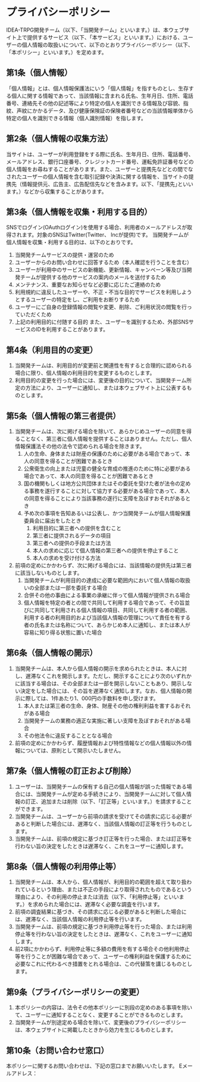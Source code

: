 # プライバシーポリシー
IDEA-TRPG開発チーム（以下、「当開発チーム」といいます。）は、本ウェブサイト上で提供するサービス（以下、「本サービス」といいます。）における、ユーザーの個人情報の取扱いについて、以下のとおりプライバシーポリシー（以下、「本ポリシー」といいます。）を定めます。

## 第1条（個人情報）
「個人情報」とは、個人情報保護法にいう「個人情報」を指すものとし、生存する個人に関する情報であって、当該情報に含まれる氏名、生年月日、住所、電話番号、連絡先その他の記述等により特定の個人を識別できる情報及び容貌、指紋、声紋にかかるデータ、及び健康保険証の保険者番号などの当該情報単体から特定の個人を識別できる情報（個人識別情報）を指します。


## 第2条（個人情報の収集方法）
当サイトは、ユーザーが利用登録をする際に氏名、生年月日、住所、電話番号、メールアドレス、銀行口座番号、クレジットカード番号、運転免許証番号などの個人情報をお尋ねすることがあります。また、ユーザーと提携先などとの間でなされたユーザーの個人情報を含む取引記録や決済に関する情報を、当サイトの提携先（情報提供元、広告主、広告配信先などを含みます。以下、｢提携先｣といいます。）などから収集することがあります。

## 第3条（個人情報を収集・利用する目的）
SNSでログイン(OAuthログイン)を使用する場合、利用者のメールアドレスが取得されます。対象のSNSはTwitter(Twitter、 Incが提供)です。
当開発チームが個人情報を収集・利用する目的は、以下のとおりです。
1. 当開発チームサービスの提供・運営のため
2. ユーザーからのお問い合わせに回答するため（本人確認を行うことを含む）
3. ユーザーが利用中のサービスの新機能、更新情報、キャンペーン等及び当開発チームが提供する他のサービスの案内のメールを送付するため
4. メンテナンス、重要なお知らせなど必要に応じたご連絡のため
5. 利用規約に違反したユーザーや、不正・不当な目的でサービスを利用しようとするユーザーの特定をし、ご利用をお断りするため
6. ユーザーにご自身の登録情報の閲覧や変更、削除、ご利用状況の閲覧を行っていただくため
7. 上記の利用目的に付随する目的
また、ユーザーを識別するため、外部SNSサービスのIDを利用することがあります。


## 第4条（利用目的の変更）
1. 当開発チームは、利用目的が変更前と関連性を有すると合理的に認められる場合に限り、個人情報の利用目的を変更するものとします。
2. 利用目的の変更を行った場合には、変更後の目的について、当開発チーム所定の方法により、ユーザーに通知し、または本ウェブサイト上に公表するものとします。

## 第5条（個人情報の第三者提供）
1. 当開発チームは、次に掲げる場合を除いて、あらかじめユーザーの同意を得ることなく、第三者に個人情報を提供することはありません。ただし、個人情報保護法その他の法令で認められる場合を除きます。
    1. 人の生命、身体または財産の保護のために必要がある場合であって、本人の同意を得ることが困難であるとき
    2. 公衆衛生の向上または児童の健全な育成の推進のために特に必要がある場合であって、本人の同意を得ることが困難であるとき
    3. 国の機関もしくは地方公共団体またはその委託を受けた者が法令の定める事務を遂行することに対して協力する必要がある場合であって、本人の同意を得ることにより当該事務の遂行に支障を及ぼすおそれがあるとき
    4. 予め次の事項を告知あるいは公表し、かつ当開発チームが個人情報保護委員会に届出をしたとき
       1. 利用目的に第三者への提供を含むこと
       2. 第三者に提供されるデータの項目
       3. 第三者への提供の手段または方法
       4. 本人の求めに応じて個人情報の第三者への提供を停止すること
       5. 本人の求めを受け付ける方法
2. 前項の定めにかかわらず、次に掲げる場合には、当該情報の提供先は第三者に該当しないものとします。
    1. 当開発チームが利用目的の達成に必要な範囲内において個人情報の取扱いの全部または一部を委託する場合
    2. 合併その他の事由による事業の承継に伴って個人情報が提供される場合
    3. 個人情報を特定の者との間で共同して利用する場合であって、その旨並びに共同して利用される個人情報の項目、共同して利用する者の範囲、利用する者の利用目的および当該個人情報の管理について責任を有する者の氏名または名称について、あらかじめ本人に通知し、または本人が容易に知り得る状態に置いた場合

## 第6条（個人情報の開示）
1. 当開発チームは、本人から個人情報の開示を求められたときは、本人に対し、遅滞なくこれを開示します。ただし、開示することにより次のいずれかに該当する場合は、その全部または一部を開示しないこともあり、開示しない決定をした場合には、その旨を遅滞なく通知します。なお、個人情報の開示に際しては、1件あたり1、000円の手数料を申し受けます。
    1. 本人または第三者の生命、身体、財産その他の権利利益を害するおそれがある場合
    2. 当開発チームの業務の適正な実施に著しい支障を及ぼすおそれがある場合
    3. その他法令に違反することとなる場合
2. 前項の定めにかかわらず、履歴情報および特性情報などの個人情報以外の情報については、原則として開示いたしません。

## 第7条（個人情報の訂正および削除）
1. ユーザーは、当開発チームの保有する自己の個人情報が誤った情報である場合には、当開発チームが定める手続きにより、当開発チームに対して個人情報の訂正、追加または削除（以下、「訂正等」といいます。）を請求することができます。
2. 当開発チームは、ユーザーから前項の請求を受けてその請求に応じる必要があると判断した場合には、遅滞なく、当該個人情報の訂正等を行うものとします。
3. 当開発チームは、前項の規定に基づき訂正等を行った場合、または訂正等を行わない旨の決定をしたときは遅滞なく、これをユーザーに通知します。

## 第8条（個人情報の利用停止等）
1. 当開発チームは、本人から、個人情報が、利用目的の範囲を超えて取り扱われているという理由、または不正の手段により取得されたものであるという理由により、その利用の停止または消去（以下、「利用停止等」といいます。）を求められた場合には、遅滞なく必要な調査を行います。
2. 前項の調査結果に基づき、その請求に応じる必要があると判断した場合には、遅滞なく、当該個人情報の利用停止等を行います。
3. 当開発チームは、前項の規定に基づき利用停止等を行った場合、または利用停止等を行わない旨の決定をしたときは、遅滞なく、これをユーザーに通知します。
4. 前2項にかかわらず、利用停止等に多額の費用を有する場合その他利用停止等を行うことが困難な場合であって、ユーザーの権利利益を保護するために必要なこれに代わるべき措置をとれる場合は、この代替策を講じるものとします。

## 第9条（プライバシーポリシーの変更）
1. 本ポリシーの内容は、法令その他本ポリシーに別段の定めのある事項を除いて、ユーザーに通知することなく、変更することができるものとします。
2. 当開発チームが別途定める場合を除いて、変更後のプライバシーポリシーは、本ウェブサイトに掲載したときから効力を生じるものとします。

## 第10条（お問い合わせ窓口）
本ポリシーに関するお問い合わせは、下記の窓口までお願いいたします。
Eメールアドレス：
